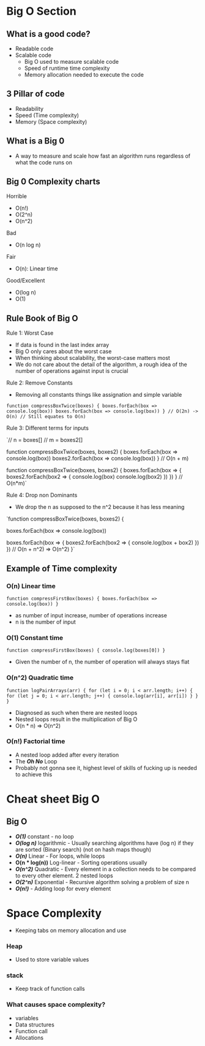 # **Big O Section**

## **What is a good code?**

- Readable code
- Scalable code
    - Big O used to measure scalable code
    - Speed of runtime time complexity
    - Memory allocation needed to execute the code

## **3 Pillar of code**

- Readability
- Speed (Time complexity)
- Memory (Space complexity)

## **What is a Big 0**

- A way to measure and scale how fast an algorithm runs regardless of what the code runs on

## **Big 0 Complexity charts**

Horrible

- O(n!)
- O(2^n)
- O(n^2)

Bad

- O(n log n)

Fair

- O(n): Linear time

Good/Excellent

- O(log n)
- O(1)

## **Rule Book of Big O**

Rule 1: Worst Case

- If data is found in the last index array
- Big O only cares about the worst case
- When thinking about scalability, the worst-case matters most
- We do not care about the detail of the algorithm, a rough idea of the number of operations against input is crucial

Rule 2: Remove Constants

- Removing all constants things like assignation and simple variable

`function compressBoxTwice(boxes) {
  boxes.forEach(box => console.log(box))
  boxes.forEach(box => console.log(box))
}
// O(2n) -> O(n)
// Still equates to O(n)`

Rule 3: Different terms for inputs

`// n = boxes[]
// m = boxes2[]

function compressBoxTwice(boxes, boxes2) {
  boxes.forEach(box => console.log(box))
  boxes2.forEach(box => console.log(box))
}
// O(n + m)

function compressBoxTwice(boxes, boxes2) {
  boxes.forEach(box => {
    boxes2.forEach(box2 => {
      console.log(box)
      console.log(box2)
    })
  })
}
// O(n*m)`

Rule 4: Drop non Dominants

- We drop the n as supposed to the n^2 because it has less meaning

`function compressBoxTwice(boxes, boxes2) {

  boxes.forEach(box => console.log(box))
  
  boxes.forEach(box => {
    boxes2.forEach(box2 => {
      console.log(box + box2)
    })
  })
  // O(n + n^2) => O(n^2)
}`

## **Example of Time complexity**

### **O(n) Linear time**

`function compressFirstBox(boxes) {
  boxes.forEach(box => console.log(box))
}`

- as number of input increase, number of operations increase
- n is the number of input

### **O(1) Constant time**

`function compressFirstBox(boxes) {
  console.log(boxes[0])
}`

- Given the number of n, the number of operation will always stays flat

### **O(n^2) Quadratic time**

`function logPairArrays(arr) {
  for (let i = 0; i < arr.length; i++) {
    for (let j = 0; i < arr.length; j++) {
      console.log(arr[i], arr[i])
    }
  }
}`

- Diagnosed as such when there are nested loops
- Nested loops result in the multiplication of Big O
- O(n * n) => O(n^2)

### **O(n!) Factorial time**

- A nested loop added after every iteration
- The ***Oh No*** Loop
- Probably not gonna see it, highest level of skills of fucking up is needed to achieve this

# **Cheat sheet Big O**

## **Big O**

- ***O(1)*** constant - no loop
- ***O(log n)*** logarithmic - Usually searching algorithms have (log n) if they are sorted (Binary search) (not on hash maps though)
- ***O(n)*** Linear - For loops, while loops
- **O(n * log(n))** Log-linear - Sorting operations usually
- ***O(n^2)*** Quadratic - Every element in a collection needs to be compared to every other element. 2 nested loops
- ***O(2^n)*** Exponential - Recursive algorithm solving a problem of size n
- ***O(n!)*** - Adding loop for every element

# **Space Complexity**

- Keeping tabs on memory allocation and use

### **Heap**

- Used to store variable values

### **stack**

- Keep track of function calls

### **What causes space complexity?**

- variables
- Data structures
- Function call
- Allocations